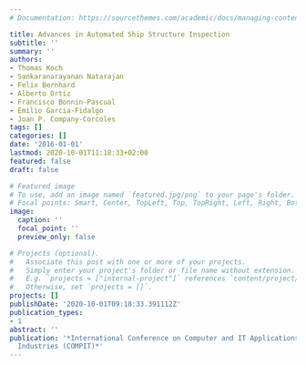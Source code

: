 ```yaml
---
# Documentation: https://sourcethemes.com/academic/docs/managing-content/

title: Advances in Automated Ship Structure Inspection
subtitle: ''
summary: ''
authors:
- Thomas Koch
- Sankaranarayanan Natarajan
- Felix Bernhard
- Alberto Ortiz
- Francisco Bonnin-Pascual
- Emilio Garcia-Fidalgo
- Joan P. Company-Corcoles
tags: []
categories: []
date: '2016-01-01'
lastmod: 2020-10-01T11:18:33+02:00
featured: false
draft: false

# Featured image
# To use, add an image named `featured.jpg/png` to your page's folder.
# Focal points: Smart, Center, TopLeft, Top, TopRight, Left, Right, BottomLeft, Bottom, BottomRight.
image:
  caption: ''
  focal_point: ''
  preview_only: false

# Projects (optional).
#   Associate this post with one or more of your projects.
#   Simply enter your project's folder or file name without extension.
#   E.g. `projects = ["internal-project"]` references `content/project/deep-learning/index.md`.
#   Otherwise, set `projects = []`.
projects: []
publishDate: '2020-10-01T09:18:33.391112Z'
publication_types:
- 1
abstract: ''
publication: '*International Conference on Computer and IT Applications in the Maritime
  Industries (COMPIT)*'
---
```

